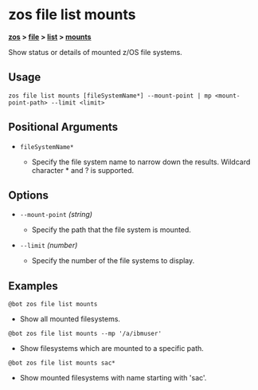 # zos file list mounts

**[zos](../../zos) > [file](../file) > [list](./list) > [mounts](zos-file-list-mounts)** 

Show status or details of mounted z/OS file systems. <!--file-list-mounts-description-->

## Usage

`zos file list mounts [fileSystemName*] --mount-point | mp <mount-point-path> --limit <limit>`

## Positional Arguments

- `fileSystemName*`

    - Specify the file system name to narrow down the results. Wildcard character * and ? is supported.

## Options 

- `--mount-point` *(string)*
    - Specify the path that the file system is mounted.

- `--limit` *(number)*
    - Specify the number of the file systems to display.

## Examples

```
@bot zos file list mounts
```
- Show all mounted filesystems.

```
@bot zos file list mounts --mp '/a/ibmuser'
```
- Show filesystems which are mounted to a specific path.

```
@bot zos file list mounts sac*
```
- Show mounted filesystems with name starting with 'sac'.